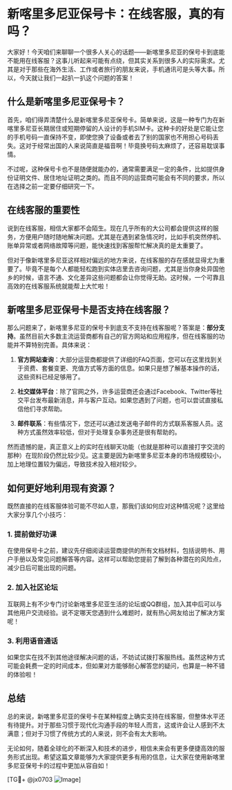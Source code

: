 # 新喀里多尼亚保号卡：在线客服，真的有吗？

大家好！今天咱们来聊聊一个很多人关心的话题——新喀里多尼亚的保号卡到底能不能用在线客服？这事儿听起来可能有点绕，但其实关系到很多人的实际需求。尤其是对于那些在海外生活、工作或者旅行的朋友来说，手机通讯可是头等大事。所以，今天就让我们一起扒一扒这个问题的答案！

## 什么是新喀里多尼亚保号卡？

首先，咱们得弄清楚什么是新喀里多尼亚保号卡。简单来说，这是一种专门为在新喀里多尼亚长期居住或短期停留的人设计的手机SIM卡。这种卡的好处是它能让您的手机号码一直保持不变，即使您换了设备或者去了别的国家也不用担心号码丢失。这对于经常出国的人来说简直是福音啊！毕竟换号码太麻烦了，还容易耽误事情。

不过呢，这种保号卡也不是随便就能办的，通常需要满足一定的条件，比如提供身份证明文件、居住地址证明之类的。而且不同的运营商可能会有不同的要求，所以在选择之前一定要仔细研究一下。

## 在线客服的重要性

说到在线客服，相信大家都不会陌生。现在几乎所有的大公司都会提供这样的服务，方便用户随时随地解决问题。尤其是在遇到紧急情况时，比如手机突然停机、账单异常或者网络故障等问题，能快速找到客服帮忙解决真的是太重要了。

但对于像新喀里多尼亚这样相对偏远的地方来说，在线客服的存在感就显得尤为重要了。毕竟不是每个人都能轻松跑到实体店里去咨询问题，尤其是当你身处异国他乡的时候，语言不通、文化差异这些问题都会让你觉得无助。这时候，一个可靠且高效的在线客服系统就能帮上大忙啦！

## 新喀里多尼亚保号卡是否支持在线客服？

那么问题来了，新喀里多尼亚的保号卡到底支不支持在线客服呢？答案是：**部分支持**。虽然目前大多数主流运营商都有自己的官方网站和应用程序，但在线客服的功能并不算特别完善。具体来说：

1. **官方网站查询**：大部分运营商都提供了详细的FAQ页面，您可以在这里找到关于资费、套餐变更、充值方式等方面的信息。如果只是想了解基本操作的话，这些资料已经足够用了。
   
2. **社交媒体平台**：除了官网之外，许多运营商还会通过Facebook、Twitter等社交平台发布最新消息，并与客户互动。如果您遇到了问题，也可以尝试直接私信他们寻求帮助。

3. **邮件联系**：有些情况下，您还可以通过发送电子邮件的方式联系客服人员。这种方式虽然效率较低，但对于处理复杂事务还是很有帮助的。

然而遗憾的是，真正意义上的实时在线聊天功能（也就是那种可以直接打字交流的那种）在现阶段仍然比较少见。这主要是因为新喀里多尼亚本身的市场规模较小，加上地理位置较为偏远，导致技术投入相对较少。

## 如何更好地利用现有资源？

既然直接的在线客服体验可能不尽如人意，那我们该如何应对这种情况呢？这里给大家分享几个小技巧：

### 1. 提前做好功课
在使用保号卡之前，建议先仔细阅读运营商提供的所有文档材料，包括说明书、用户手册以及常见问题解答等内容。这样可以帮助您提前了解到各种潜在的风险点，减少日后可能出现的问题。

### 2. 加入社区论坛
互联网上有不少专门讨论新喀里多尼亚生活的论坛或QQ群组，加入其中后可以与其他用户交流经验。说不定哪天您遇到什么难题时，就有热心网友给出了解决方案呢！

### 3. 利用语音通话
如果您实在找不到其他途径解决问题的话，不妨试试拨打客服热线。虽然这种方式可能会耗费一定的时间成本，但如果对方能够耐心解答您的疑问，也算是一种不错的体验啦！

## 总结

总的来说，新喀里多尼亚的保号卡在某种程度上确实支持在线客服，但整体水平还有待提升。对于那些习惯于现代化沟通手段的年轻人而言，这或许会让人感到不太满意；但对于习惯了传统方式的人来说，则不会有太大影响。

无论如何，随着全球化的不断深入和技术的进步，相信未来会有更多便捷高效的服务形式出现。希望这篇文章能够为大家提供更多有用的信息，让大家在使用新喀里多尼亚保号卡的过程中更加从容自如！

[TG💪+ @jx0703 ![Image](https://github.com/user-attachments/assets/dbca1d08-cadb-493c-b0ec-ad6f7a83f270)]